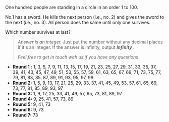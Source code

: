 One hundred people are standing in a circle in an order 1 to 100.

No.1 has a sword. He kills the next person (i.e., no. 2) and gives the sword to the next (i.e., no. 3). All person does the same until only one survives.

Which number survives at last?

> *Answer is an integer.* Just put the number without any decimal places if it's an integer. If the answer is Infinity, output  ***Infinity*** .
>
> *Feel free to get in touch with us if you have any questions*




* **Round 1 :** 1, 3, 5, 7, 9, 11, 13, 15, 17, 19, 21, 23, 25, 27, 29, 31, 33, 35, 37, 39, 41, 43, 45, 47, 49, 51, 53, 55, 57, 59, 61, 63, 65, 67, 69, 71, 73, 75, 77, 79, 81, 83, 85, 87, 89, 91, 93, 95, 97, 99
* **Round 2:** 1, 5, 9, 13, 17, 21, 25, 29, 33, 37, 41, 45, 49, 53, 57, 61, 65, 69, 73, 77, 81, 85, 89, 93, 97
* **Round 3:** 1, 9, 17, 25, 33, 41, 49, 57, 65, 73, 81, 89, 97
* **Round 4:** 9, 25, 41, 57, 73, 89
* **Round 5:** 9, 41, 73
* **Round 6:** 9, 73
* **Round 7:** 73
